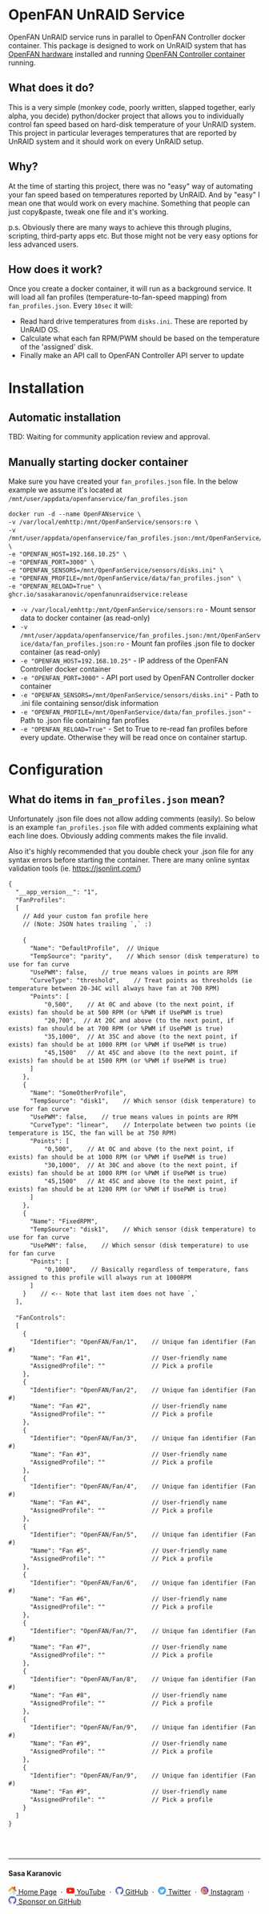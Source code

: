 # OpenFAN UnRAID Service

OpenFAN UnRAID service runs in parallel to OpenFAN Controller docker container.
This package is designed to work on UnRAID system that has [OpenFAN hardware](https://shop.sasakaranovic.com/products/openfan-pc-fan-controller) installed and running [OpenFAN Controller container](https://unraid.net/community/apps?q=OpenFanController#r) running.


## What does it do?

This is a very simple (monkey code, poorly written, slapped together, early alpha, you decide) python/docker project that allows you to individually control fan speed based on hard-disk temperature of your UnRAID system.
This project in particular leverages temperatures that are reported by UnRAID system and it should work on every UnRAID setup.

## Why?

At the time of starting this project, there was no "easy" way of automating your fan speed based on temperatures reported by UnRAID.
And by "easy" I mean one that would work on every machine. Something that people can just copy&paste, tweak one file and it's working.

p.s. Obviously there are many ways to achieve this through plugins, scripting, third-party apps etc. But those might not be very easy options for less advanced users.


## How does it work?

Once you create a docker container, it will run as a background service.
It will load all fan profiles (temperature-to-fan-speed mapping) from `fan_profiles.json`.
Every `10sec` it will:
- Read hard drive temperatures from `disks.ini`. These are reported by UnRAID OS.
- Calculate what each fan RPM/PWM should be based on the temperature of the 'assigned' disk.
- Finally make an API call to OpenFAN Controller API server to update

# Installation

## Automatic installation

TBD: Waiting for community application review and approval.

## Manually starting docker container

Make sure you have created your `fan_profiles.json` file. In the below example we assume it's located at `/mnt/user/appdata/openfanservice/fan_profiles.json`

```
docker run -d --name OpenFANservice \
-v /var/local/emhttp:/mnt/OpenFanService/sensors:ro \
-v /mnt/user/appdata/openfanservice/fan_profiles.json:/mnt/OpenFanService/data/fan_profiles.json:ro \
-e "OPENFAN_HOST=192.168.10.25" \
-e "OPENFAN_PORT=3000" \
-e "OPENFAN_SENSORS=/mnt/OpenFanService/sensors/disks.ini" \
-e "OPENFAN_PROFILE=/mnt/OpenFanService/data/fan_profiles.json" \
-e "OPENFAN_RELOAD=True" \
ghcr.io/sasakaranovic/openfanunraidservice:release
```

- `-v /var/local/emhttp:/mnt/OpenFanService/sensors:ro` - Mount sensor data to docker container (as read-only)
- `-v /mnt/user/appdata/openfanservice/fan_profiles.json:/mnt/OpenFanService/data/fan_profiles.json:ro` - Mount fan profiles .json file to docker container (as read-only)
- `-e "OPENFAN_HOST=192.168.10.25"` - IP address of the OpenFAN Controller docker container
- `-e "OPENFAN_PORT=3000"` - API port used by OpenFAN Controller docker container
- `-e "OPENFAN_SENSORS=/mnt/OpenFanService/sensors/disks.ini"` - Path to .ini file containing sensor/disk information
- `-e "OPENFAN_PROFILE=/mnt/OpenFanService/data/fan_profiles.json"` - Path to .json file containing fan profiles
- `-e "OPENFAN_RELOAD=True"` - Set to True to re-read fan profiles before every update. Otherwise they will be read once on container startup.



# Configuration

## What do items in `fan_profiles.json` mean?

Unfortunately .json file does not allow adding comments (easily).
So below is an example `fan_profiles.json` file with added comments explaining what each line does.
Obviously adding comments makes the file invalid.

Also it's highly recommended that you double check your .json file for any syntax errors before starting the container.
There are many online syntax validation tools (ie. https://jsonlint.com/)


```
{
  "__app_version__": "1",
  "FanProfiles":
  [
    // Add your custom fan profile here
    // (Note: JSON hates trailing `,` :)

    {
      "Name": "DefaultProfile",  // Unique
      "TempSource": "parity",    // Which sensor (disk temperature) to use for fan curve
      "UsePWM": false,    // true means values in points are RPM
      "CurveType": "threshold",    // Treat points as thresholds (ie temperature between 20-34C will always have fan at 700 RPM)
      "Points": [
          "0,500",    // At 0C and above (to the next point, if exists) fan should be at 500 RPM (or %PWM if UsePWM is true)
          "20,700",  // At 20C and above (to the next point, if exists) fan should be at 700 RPM (or %PWM if UsePWM is true)
          "35,1000",  // At 35C and above (to the next point, if exists) fan should be at 1000 RPM (or %PWM if UsePWM is true)
          "45,1500"   // At 45C and above (to the next point, if exists) fan should be at 1500 RPM (or %PWM if UsePWM is true)
      ]
    },
    {
      "Name": "SomeOtherProfile",
      "TempSource": "disk1",    // Which sensor (disk temperature) to use for fan curve
      "UsePWM": false,    // true means values in points are RPM
      "CurveType": "linear",    // Interpolate between two points (ie temperature is 15C, the fan will be at 750 RPM)
      "Points": [
          "0,500",    // At 0C and above (to the next point, if exists) fan should be at 1000 RPM (or %PWM if UsePWM is true)
          "30,1000",  // At 30C and above (to the next point, if exists) fan should be at 1000 RPM (or %PWM if UsePWM is true)
          "45,1500"   // At 45C and above (to the next point, if exists) fan should be at 1200 RPM (or %PWM if UsePWM is true)
      ]
    },
    {
      "Name": "FixedRPM",
      "TempSource": "disk1",    // Which sensor (disk temperature) to use for fan curve
      "UsePWM": false,    // Which sensor (disk temperature) to use for fan curve
      "Points": [
          "0,1000",    // Basically regardless of temperature, fans assigned to this profile will always run at 1000RPM
      ]
    }    // <-- Note that last item does not have `,`
  ],

  "FanControls":
  [
    {
      "Identifier": "OpenFAN/Fan/1",    // Unique fan identifier (Fan #)
      "Name": "Fan #1",                 // User-friendly name
      "AssignedProfile": ""             // Pick a profile
    },
    {
      "Identifier": "OpenFAN/Fan/2",    // Unique fan identifier (Fan #)
      "Name": "Fan #2",                 // User-friendly name
      "AssignedProfile": ""             // Pick a profile
    },
    {
      "Identifier": "OpenFAN/Fan/3",    // Unique fan identifier (Fan #)
      "Name": "Fan #3",                 // User-friendly name
      "AssignedProfile": ""             // Pick a profile
    },
    {
      "Identifier": "OpenFAN/Fan/4",    // Unique fan identifier (Fan #)
      "Name": "Fan #4",                 // User-friendly name
      "AssignedProfile": ""             // Pick a profile
    },
    {
      "Identifier": "OpenFAN/Fan/5",    // Unique fan identifier (Fan #)
      "Name": "Fan #5",                 // User-friendly name
      "AssignedProfile": ""             // Pick a profile
    },
    {
      "Identifier": "OpenFAN/Fan/6",    // Unique fan identifier (Fan #)
      "Name": "Fan #6",                 // User-friendly name
      "AssignedProfile": ""             // Pick a profile
    },
    {
      "Identifier": "OpenFAN/Fan/7",    // Unique fan identifier (Fan #)
      "Name": "Fan #7",                 // User-friendly name
      "AssignedProfile": ""             // Pick a profile
    },
    {
      "Identifier": "OpenFAN/Fan/8",    // Unique fan identifier (Fan #)
      "Name": "Fan #8",                 // User-friendly name
      "AssignedProfile": ""             // Pick a profile
    },
    {
      "Identifier": "OpenFAN/Fan/9",    // Unique fan identifier (Fan #)
      "Name": "Fan #9",                 // User-friendly name
      "AssignedProfile": ""             // Pick a profile
    },
    {
      "Identifier": "OpenFAN/Fan/9",    // Unique fan identifier (Fan #)
      "Name": "Fan #9",                 // User-friendly name
      "AssignedProfile": ""             // Pick a profile
    }
  ]
}
```

<br/><br/>

---

#### Sasa Karanovic

<a href="https://sasakaranovic.com/" target="_blank" title="Sasa Karanovic Home Page"><img src="https://raw.githubusercontent.com/SasaKaranovic/common/master/assets/img_home.png" width="16"> Home Page</a> &nbsp;&middot;&nbsp;
<a href="https://youtube.com/c/sasakaranovic" target="_blank" title="Sasa Karanovic on YouTube"><img src="https://raw.githubusercontent.com/SasaKaranovic/common/master/assets/img_youtube.png" width="16"> YouTube</a> &nbsp;&middot;&nbsp;
<a href="https://github.com/sasakaranovic" target="_blank" title="Sasa Karanovic on GitHub"><img src="https://raw.githubusercontent.com/SasaKaranovic/common/master/assets/img_github.png" width="16"> GitHub</a> &nbsp;&middot;&nbsp;
<a href="https://twitter.com/_sasakaranovic_" target="_blank" title="Sasa Karanovic on Twitter"><img src="https://raw.githubusercontent.com/SasaKaranovic/common/master/assets/img_twitter.png" width="16"> Twitter</a> &nbsp;&middot;&nbsp;
<a href="https://instagram.com/_sasakaranovic_" target="_blank" title="Sasa Karanovic on Instagram"><img src="https://raw.githubusercontent.com/SasaKaranovic/common/master/assets/img_instagram.png" width="16"> Instagram</a> &nbsp;&middot;&nbsp;
<a href="https://github.com/sponsors/SasaKaranovic" target="_blank" title="Sponsor on GitHub"><img src="https://raw.githubusercontent.com/SasaKaranovic/common/master/assets/img_github.png" width="16"> Sponsor on GitHub</a>
